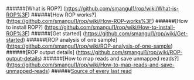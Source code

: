 ######[What is ROP?] (https://github.com/smangul1/rop/wiki/What-is-ROP%3F)
######[How ROP works?] (https://github.com/smangul1/rop/wiki/How-ROP-works%3F)
######[How to install ROP?] (https://github.com/smangul1/rop/wiki/How-to-install-ROP%3F)
######[Get started] (https://github.com/smangul1/rop/wiki/Get-started)
######[ROP analysis of one sample] (https://github.com/smangul1/rop/wiki/ROP-analysis-of-one-sample)
######[ROP output details] (https://github.com/smangul1/rop/wiki/ROP-output-details)
######[How to map reads and save unmapped reads?] (https://github.com/smangul1/rop/wiki/How-to-map-reads-and-save-unmapped-reads)
######[Source of every last read](https://github.com/smangul1/rop/wiki/Source-of-every-last-read)